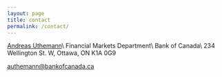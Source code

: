 ```yaml
---
layout: page
title: contact
permalink: /contact/
---
```


[Andreas Uthemann](https://www.bankofcanada.ca/profile/andreas-uthemann/)\\
Financial Markets Department\\
Bank of Canada\\
234 Wellington St. W, Ottawa, ON K1A 0G9

authemann@bankofcanada.ca 